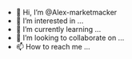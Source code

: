 - 👋 Hi, I’m @Alex-marketmacker
- 👀 I’m interested in ...
- 🌱 I’m currently learning ...
- 💞️ I’m looking to collaborate on ...
- 📫 How to reach me ...

<!---
Alex-marketmacker/Alex-marketmacker is a ✨ special ✨ repository because its `README.md` (this file) appears on your GitHub profile.
You can click the Preview link to take a look at your changes.
--->

